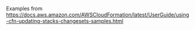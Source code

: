 Examples from https://docs.aws.amazon.com/AWSCloudFormation/latest/UserGuide/using-cfn-updating-stacks-changesets-samples.html
